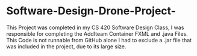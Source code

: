 # Software-Design-Drone-Project-

This Project was completed in my CS 420 Software Design Class, I was responsible for completing the AddIteam Container FXML and .java Files. This Code is not runnable from GitHub alone I had to exclude a .jar file that was included in the project, due to its large size.
